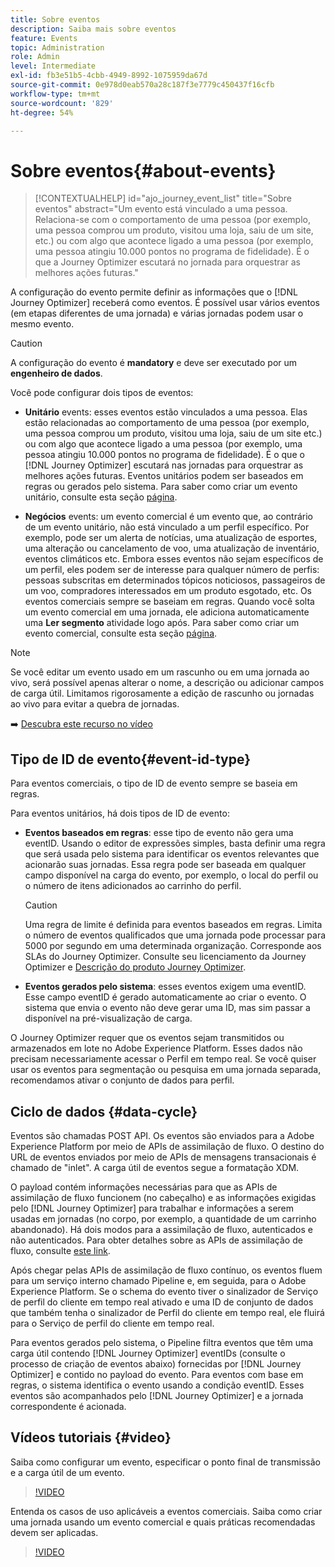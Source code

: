 ```yaml
---
title: Sobre eventos
description: Saiba mais sobre eventos
feature: Events
topic: Administration
role: Admin
level: Intermediate
exl-id: fb3e51b5-4cbb-4949-8992-1075959da67d
source-git-commit: 0e978d0eab570a28c187f3e7779c450437f16cfb
workflow-type: tm+mt
source-wordcount: '829'
ht-degree: 54%

---
```


# Sobre eventos{#about-events}

>[!CONTEXTUALHELP]
>id="ajo_journey_event_list"
>title="Sobre eventos"
>abstract="Um evento está vinculado a uma pessoa. Relaciona-se com o comportamento de uma pessoa (por exemplo, uma pessoa comprou um produto, visitou uma loja, saiu de um site, etc.) ou com algo que acontece ligado a uma pessoa (por exemplo, uma pessoa atingiu 10.000 pontos no programa de fidelidade). É o que a Journey Optimizer escutará no jornada para orquestrar as melhores ações futuras."

A configuração do evento permite definir as informações que o [!DNL Journey Optimizer] receberá como eventos. É possível usar vários eventos (em etapas diferentes de uma jornada) e várias jornadas podem usar o mesmo evento.

>[!CAUTION]
>
>A configuração do evento é **mandatory** e deve ser executado por um **engenheiro de dados**.

Você pode configurar dois tipos de eventos:

* **Unitário** events: esses eventos estão vinculados a uma pessoa. Elas estão relacionadas ao comportamento de uma pessoa (por exemplo, uma pessoa comprou um produto, visitou uma loja, saiu de um site etc.) ou com algo que acontece ligado a uma pessoa (por exemplo, uma pessoa atingiu 10.000 pontos no programa de fidelidade). É o que o [!DNL Journey Optimizer] escutará nas jornadas para orquestrar as melhores ações futuras. Eventos unitários podem ser baseados em regras ou gerados pelo sistema. Para saber como criar um evento unitário, consulte esta seção [página](../event/about-creating.md).

* **Negócios** events: um evento comercial é um evento que, ao contrário de um evento unitário, não está vinculado a um perfil específico. Por exemplo, pode ser um alerta de notícias, uma atualização de esportes, uma alteração ou cancelamento de voo, uma atualização de inventário, eventos climáticos etc. Embora esses eventos não sejam específicos de um perfil, eles podem ser de interesse para qualquer número de perfis: pessoas subscritas em determinados tópicos noticiosos, passageiros de um voo, compradores interessados em um produto esgotado, etc. Os eventos comerciais sempre se baseiam em regras. Quando você solta um evento comercial em uma jornada, ele adiciona automaticamente uma **Ler segmento** atividade logo após. Para saber como criar um evento comercial, consulte esta seção [página](../event/about-creating-business.md).


>[!NOTE]
>
>Se você editar um evento usado em um rascunho ou em uma jornada ao vivo, será possível apenas alterar o nome, a descrição ou adicionar campos de carga útil. Limitamos rigorosamente a edição de rascunho ou jornadas ao vivo para evitar a quebra de jornadas.

➡️ [Descubra este recurso no vídeo](#video)

## Tipo de ID de evento{#event-id-type}

Para eventos comerciais, o tipo de ID de evento sempre se baseia em regras.

Para eventos unitários, há dois tipos de ID de evento:

* **Eventos baseados em regras**: esse tipo de evento não gera uma eventID. Usando o editor de expressões simples, basta definir uma regra que será usada pelo sistema para identificar os eventos relevantes que acionarão suas jornadas. Essa regra pode ser baseada em qualquer campo disponível na carga do evento, por exemplo, o local do perfil ou o número de itens adicionados ao carrinho do perfil.

   >[!CAUTION]
   >
   >Uma regra de limite é definida para eventos baseados em regras. Limita o número de eventos qualificados que uma jornada pode processar para 5000 por segundo em uma determinada organização. Corresponde aos SLAs do Journey Optimizer. Consulte seu licenciamento da Journey Optimizer e [Descrição do produto Journey Optimizer](https://helpx.adobe.com/br/legal/product-descriptions/adobe-campaign-managed-cloud-services.html).

* **Eventos gerados pelo sistema**: esses eventos exigem uma eventID. Esse campo eventID é gerado automaticamente ao criar o evento. O sistema que envia o evento não deve gerar uma ID, mas sim passar a disponível na pré-visualização de carga.

O Journey Optimizer requer que os eventos sejam transmitidos ou armazenados em lote no Adobe Experience Platform. Esses dados não precisam necessariamente acessar o Perfil em tempo real. Se você quiser usar os eventos para segmentação ou pesquisa em uma jornada separada, recomendamos ativar o conjunto de dados para perfil.

## Ciclo de dados {#data-cycle}

Eventos são chamadas POST API. Os eventos são enviados para a Adobe Experience Platform por meio de APIs de assimilação de fluxo. O destino do URL de eventos enviados por meio de APIs de mensagens transacionais é chamado de &quot;inlet&quot;. A carga útil de eventos segue a formatação XDM.

O payload contém informações necessárias para que as APIs de assimilação de fluxo funcionem (no cabeçalho) e as informações exigidas pelo [!DNL Journey Optimizer] para trabalhar e informações a serem usadas em jornadas (no corpo, por exemplo, a quantidade de um carrinho abandonado). Há dois modos para a assimilação de fluxo, autenticados e não autenticados. Para obter detalhes sobre as APIs de assimilação de fluxo, consulte [este link](https://experienceleague.adobe.com/docs/experience-platform/xdm/api/getting-started.html?lang=pt-BR).

Após chegar pelas APIs de assimilação de fluxo contínuo, os eventos fluem para um serviço interno chamado Pipeline e, em seguida, para o Adobe Experience Platform. Se o schema do evento tiver o sinalizador de Serviço de perfil do cliente em tempo real ativado e uma ID de conjunto de dados que também tenha o sinalizador de Perfil do cliente em tempo real, ele fluirá para o Serviço de perfil do cliente em tempo real.

Para eventos gerados pelo sistema, o Pipeline filtra eventos que têm uma carga útil contendo [!DNL Journey Optimizer] eventIDs (consulte o processo de criação de eventos abaixo) fornecidas por [!DNL Journey Optimizer] e contido no payload do evento. Para eventos com base em regras, o sistema identifica o evento usando a condição eventID. Esses eventos são acompanhados pelo [!DNL Journey Optimizer] e a jornada correspondente é acionada.

## Vídeos tutoriais {#video}

Saiba como configurar um evento, especificar o ponto final de transmissão e a carga útil de um evento.

>[!VIDEO](https://video.tv.adobe.com/v/336253?quality=12)

Entenda os casos de uso aplicáveis a eventos comerciais. Saiba como criar uma jornada usando um evento comercial e quais práticas recomendadas devem ser aplicadas.

>[!VIDEO](https://video.tv.adobe.com/v/334234?quality=12)

